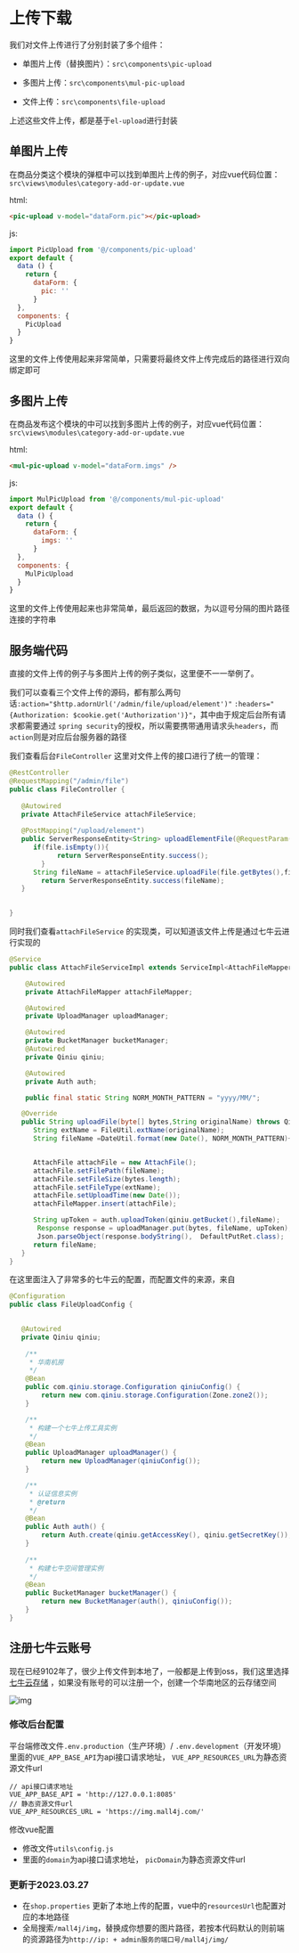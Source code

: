 # 上传下载

我们对文件上传进行了分别封装了多个组件：

- 单图片上传（替换图片）：`src\components\pic-upload` 

- 多图片上传：`src\components\mul-pic-upload`
- 文件上传：`src\components\file-upload`  

上述这些文件上传，都是基于`el-upload`进行封装



## 单图片上传

在商品分类这个模块的弹框中可以找到单图片上传的例子，对应vue代码位置：`src\views\modules\category-add-or-update.vue` 

html:

```html
<pic-upload v-model="dataForm.pic"></pic-upload>
```

js:

```javascript
import PicUpload from '@/components/pic-upload'
export default {
  data () {
    return {
      dataForm: {
        pic: ''
      }
  },
  components: {
    PicUpload
  }
}
```

这里的文件上传使用起来非常简单，只需要将最终文件上传完成后的路径进行双向绑定即可



## 多图片上传

在商品发布这个模块的中可以找到多图片上传的例子，对应vue代码位置：`src\views\modules\category-add-or-update.vue` 

html:

```html
<mul-pic-upload v-model="dataForm.imgs" />
```

js:

```javascript
import MulPicUpload from '@/components/mul-pic-upload'
export default {
  data () {
    return {
      dataForm: {
        imgs: ''
      }
  },
  components: {
    MulPicUpload
  }
}
```

这里的文件上传使用起来也非常简单，最后返回的数据，为以逗号分隔的图片路径连接的字符串



## 服务端代码

直接的文件上传的例子与多图片上传的例子类似，这里便不一一举例了。

我们可以查看三个文件上传的源码，都有那么两句话`:action="$http.adornUrl('/admin/file/upload/element')"`  `:headers="{Authorization: $cookie.get('Authorization')}"`，其中由于规定后台所有请求都需要通过 `spring security`的授权，所以需要携带通用请求头`headers`，而`action`则是对应后台服务器的路径



我们查看后台`FileController` 这里对文件上传的接口进行了统一的管理：

```java
@RestController
@RequestMapping("/admin/file")
public class FileController {
   
   @Autowired
   private AttachFileService attachFileService;
   
   @PostMapping("/upload/element")
   public ServerResponseEntity<String> uploadElementFile(@RequestParam("file") MultipartFile file) throws IOException{
      if(file.isEmpty()){
            return ServerResponseEntity.success();
        }
      String fileName = attachFileService.uploadFile(file.getBytes(),file.getOriginalFilename());
        return ServerResponseEntity.success(fileName);
   }

   
}
```



同时我们查看`attachFileService` 的实现类，可以知道该文件上传是通过七牛云进行实现的

```java
@Service
public class AttachFileServiceImpl extends ServiceImpl<AttachFileMapper, AttachFile> implements AttachFileService {

    @Autowired
    private AttachFileMapper attachFileMapper;

    @Autowired
    private UploadManager uploadManager;

    @Autowired
    private BucketManager bucketManager;
    @Autowired
    private Qiniu qiniu;

    @Autowired
    private Auth auth;

    public final static String NORM_MONTH_PATTERN = "yyyy/MM/";

   @Override
   public String uploadFile(byte[] bytes,String originalName) throws QiniuException {
      String extName = FileUtil.extName(originalName);
      String fileName =DateUtil.format(new Date(), NORM_MONTH_PATTERN)+ IdUtil.simpleUUID() + "." + extName;


      AttachFile attachFile = new AttachFile();
      attachFile.setFilePath(fileName);
      attachFile.setFileSize(bytes.length);
      attachFile.setFileType(extName);
      attachFile.setUploadTime(new Date());
      attachFileMapper.insert(attachFile);

      String upToken = auth.uploadToken(qiniu.getBucket(),fileName);
       Response response = uploadManager.put(bytes, fileName, upToken);
       Json.parseObject(response.bodyString(),  DefaultPutRet.class);
      return fileName;
   }
}
```



在这里面注入了非常多的七牛云的配置，而配置文件的来源，来自

```java
@Configuration
public class FileUploadConfig {

   
   @Autowired
   private Qiniu qiniu;
   
    /**
     * 华南机房
     */
    @Bean
    public com.qiniu.storage.Configuration qiniuConfig() {
        return new com.qiniu.storage.Configuration(Zone.zone2());
    }

    /**
     * 构建一个七牛上传工具实例
     */
    @Bean
    public UploadManager uploadManager() {
        return new UploadManager(qiniuConfig());
    }

    /**
     * 认证信息实例
     * @return
     */
    @Bean
    public Auth auth() {
        return Auth.create(qiniu.getAccessKey(), qiniu.getSecretKey());
    }
    
    /**
     * 构建七牛空间管理实例
     */
    @Bean
    public BucketManager bucketManager() {
        return new BucketManager(auth(), qiniuConfig());
    }
}
```



## 注册七牛云账号

现在已经9102年了，很少上传文件到本地了，一般都是上传到oss，我们这里选择[七牛云存储](https://www.qiniu.com/products/kodo) ，如果没有账号的可以注册一个，创建一个华南地区的云存储空间

![img](https://box.kancloud.cn/c72238c384fb43c2c0b3161162880056_1909x545.png)

### 修改后台配置

平台端修改文件`.env.production`（生产环境）/ `.env.development`（开发环境）
里面的`VUE_APP_BASE_API`为api接口请求地址， `VUE_APP_RESOURCES_URL`为静态资源文件url 

    // api接口请求地址
    VUE_APP_BASE_API = 'http://127.0.0.1:8085'
    // 静态资源文件url
    VUE_APP_RESOURCES_URL = 'https://img.mall4j.com/'

修改vue配置

- 修改文件`utils\config.js`
- 里面的`domain`为api接口请求地址， `picDomain`为静态资源文件url 

### 更新于2023.03.27
- 在`shop.properties` 更新了本地上传的配置，vue中的`resourcesUrl`也配置对应的本地路径
- 全局搜索`/mall4j/img`，替换成你想要的图片路径，若按本代码默认的则前端的资源路径为`http://ip: + admin服务的端口号/mall4j/img/`
